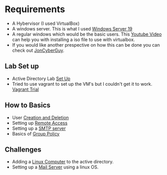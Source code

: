 # Requirements
- A Hybervisor (I used VirtualBox)
- A windows server. This is what I used [Windows Server 19](https://www.microsoft.com/en-us/evalcenter/download-windows-server-2019)
- A regular windows which would be the basic users. This [Youtube Video](https://www.youtube.com/watch?v=5MU10eZbFeA) can help you with installing a iso file to use with virtualbox.
- If you would like another prespective on how this can be done you can check out [JonCyberGuy](https://github.com/JonCyberGuy/ActiveDirectoryLab).

## Lab Set up
- Active Directory Lab [Set Up](https://github.com/Abdulmalik420/ADLab/blob/main/AD-Set-Up.md)
- Tried to use vagrant to set up the VM's but I couldn't get it to work. [Vagrant Trial](https://github.com/Abdulmalik420/ADLab/blob/main/ADLab-Trials.md)

## How to Basics
- User [Creation and Deletion](https://github.com/Abdulmalik420/ADLab/blob/main/How-To-Basic-AD/User-Creation%7CDeletion.md)
- Setting up [Remote Access](https://github.com/Abdulmalik420/ADLab/blob/main/How-To-Basic-AD/Remote-Access.md)
- Setting up a [SMTP server](https://github.com/Abdulmalik420/ADLab/blob/main/How-To-Basic-AD/SMTP.md)
- Basics of [Group Policy](https://github.com/Abdulmalik420/ADLab/blob/main/How-To-Basic-AD/Group-Policy.md)

## Challenges
- Adding a [Linux Computer](https://github.com/Abdulmalik420/ADLab/blob/main/AD-Challenges/Adding-LinuxOS.md) to the active directory.
- Setting up a [Mail Server](https://github.com/Abdulmalik420/ADLab/blob/main/AD-Challenges/Making-Mail-Server) using a linux OS.

